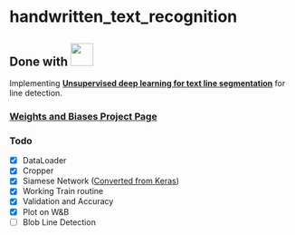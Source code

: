 # handwritten_text_recognition

<h2 align="left">
      Done with <img src="https://github.com/pytorch/pytorch/blob/master/docs/source/_static/img/pytorch-logo-dark.png" height=40></a>
</h2>

Implementing [__Unsupervised deep learning for text line segmentation__](https://ieeexplore.ieee.org/abstract/document/9413308?casa_token=-XSCrRuh8k8AAAAA:ySgWDCfnib5-bGuF7s7YWV0i_fV_PihVn1zqShtCthkC7m91MJQN69YlkBeHSmGIFGuZMcXjX1o) for line detection. 

### [Weights and Biases Project Page](https://wandb.ai/mvalente/unsupervised_line_detection?workspace=user-mvalente)


### Todo

- [x] DataLoader 
- [x] Cropper
- [x] Siamese Network ([Converted from Keras](https://github.com/beratkurar/unsupervised_deep_learning_for_page_segmentation/blob/master/usiam_page.py))
- [x] Working Train routine
- [x] Validation and Accuracy 
- [x] Plot on W&B
- [ ] Blob Line Detection

<!-- PyTorch Implementation Siamese unsupervised learning OCR line detection-->

